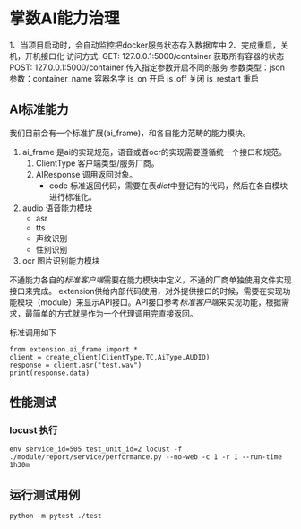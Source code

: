 # 掌数AI能力治理

1、当项目启动时，会自动监控把docker服务状态存入数据库中
2、完成重启，关机，开机接口化
    访问方式:
        GET:
            127.0.0.1:5000/container  获取所有容器的状态
        POST:
            127.0.0.1:5000/container  传入指定参数开启不同的服务
        参数类型：json
        参数：container_name   容器名字
              is_on           开启
              is_off          关闭
              is_restart        重启


## AI标准能力

我们目前会有一个标准扩展(ai_frame)，和各自能力范畴的能力模块。
1. ai_frame 是ai的实现规范，语音或者ocr的实现需要遵循统一个接口和规范。
    1. ClientType 客户端类型/服务厂商。
    2. AIResponse 调用返回对象。
        - code 标准返回代码，需要在表*dict*中登记有的代码，然后在各自模块进行标准化。
2. audio 语音能力模块
    - asr
    - tts
    - 声纹识别
    - 性别识别
3. ocr 图片识别能力模块

不通能力各自的*标准客户端*需要在能力模块中定义，不通的厂商单独使用文件实现接口来完成。
extension供给内部代码使用，对外提供接口的时候，需要在实现功能模块（module）来显示API接口。API接口参考*标准客户端*来实现功能，根据需求，最简单的方式就是作为一个代理调用完直接返回。   

标准调用如下
```
from extension.ai_frame import *
client = create_client(ClientType.TC,AiType.AUDIO)
response = client.asr("test.wav")
print(response.data)
```
              
## 性能测试
### locust 执行
```
env service_id=505 test_unit_id=2 locust -f ./module/report/service/performance.py --no-web -c 1 -r 1 --run-time 1h30m
```

## 运行测试用例
``` python -m pytest ./test ```
